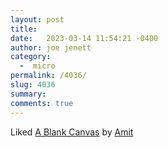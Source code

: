 ```yaml
---
layout: post
title:  
date:   2023-03-14 11:54:21 -0400
author: joe jenett
category:
  -  micro
permalink: /4036/
slug: 4036
summary: 
comments: true
---
```

Liked <a class="u-url" title="writing.as.amit" href="https://amitg.blog/a-blank-canvas">A Blank Canvas</a> by <span class="p-name"><a href="https://micro.blog/amit">Amit</a></span>


<a href="https://brid.gy/publish/mastodon"></a>